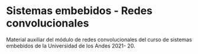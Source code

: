 # Sistemas embebidos - Redes convolucionales
Material auxiliar del módulo de redes convolucionales del curso de sistemas embebidos de la Universidad de los Andes 2021- 20. 
